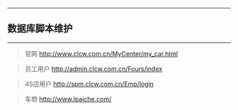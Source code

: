 ****************************************************************************
## 数据库脚本维护
****************************************************************************


> 官网 http://www.clcw.com.cn/MyCenter/my_car.html

> 员工用户 http://admin.clcw.com.cn/Fours/index

> 4S店用户 http://spm.clcw.com.cn/Emp/login

> 车商 http://www.lpaiche.com/